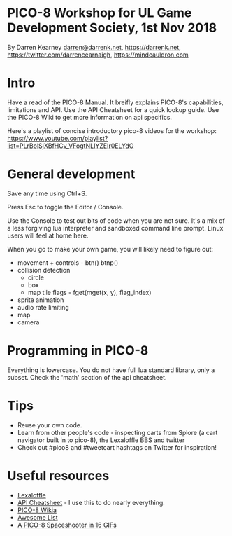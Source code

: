 # PICO-8 Workshop for UL Game Development Society, 1st Nov 2018
By Darren Kearney
darren@darrenk.net, https://darrenk.net, https://twitter.com/darrencearnaigh, https://mindcauldron.com

# Intro

Have a read of the PICO-8 Manual. It breifly explains PICO-8's capabilities, limitations and API.
Use the API Cheatsheet for a quick lookup guide.
Use the PICO-8 Wiki to get more information on api specifics.

Here's a playlist of concise introductory pico-8 videos for the workshop: https://www.youtube.com/playlist?list=PLrBolSjXBfHCv_VFogtNLIYZEIr0ELYdO

# General development

Save any time using Ctrl+S.

Press Esc to toggle the Editor / Console.

Use the Console to test out bits of code when you are not sure. It's a mix of a less forgiving lua interpreter and sandboxed command line prompt. Linux users will feel at home here.

When you go to make your own game, you will likely need to figure out:

* movement + controls - btn() btnp()
* collision detection
  + circle
  + box
  + map tile flags - fget(mget(x, y), flag_index)
* sprite animation
* audio rate limiting
* map
* camera

# Programming in PICO-8

Everything is lowercase.
You do not have full lua standard library, only a subset. Check the 'math' section of the api cheatsheet.

# Tips

* Reuse your own code.
* Learn from other people's code - inspecting carts from Splore (a cart navigator built in to pico-8), the Lexaloffle BBS and twitter
* Check out #pico8 and #tweetcart hashtags on Twitter for inspiration!

# Useful resources

* [Lexaloffle](https://www.lexaloffle.com/pico-8.php)
* [API Cheatsheet](https://neko250.github.io/pico8-api/) - I use this to do nearly everything.
* [PICO-8 Wikia](http://pico-8.wikia.com/wiki/Pico-8_Wikia)
* [Awesome List](https://github.com/felipebueno/awesome-PICO-8)
* [A PICO-8 Spaceshooter in 16 GIFs](https://ztiromoritz.github.io/pico-8-shooter)